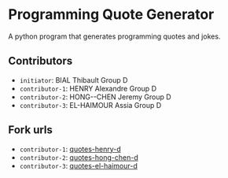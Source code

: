 # Programming Quote Generator

A python program that generates programming quotes and jokes.

## Contributors
- `initiator`: BIAL Thibault Group D
- `contributor-1`: HENRY Alexandre Group D
- `contributor-2`: HONG--CHEN Jeremy Group D
- `contributor-3`: EL-HAIMOUR Assia Group D

## Fork urls
- `contributor-1`: [quotes-henry-d](https://github.com/Alex9368/quotes-henry-d)
- `contributor-2`: [quotes-hong-chen-d](https://github.com/JeremyHCi/quotes-hong-chen-d)
- `contributor-3`: [quotes-el-haimour-d](https://github.com/AssiaELH/quotes-el-haimour-d)
